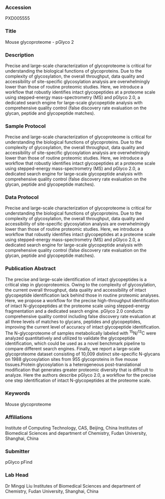 ### Accession
PXD005555

### Title
Mouse glycoproteome -  pGlyco 2

### Description
Precise and large-scale characterization of glycoproteome is critical for understanding the biological functions of glycoproteins. Due to the complexity of glycosylation, the overall throughput, data quality and accessibility of site-specific glycosylation analysis are overwhelmingly lower than those of routine proteomic studies. Here, we introduce a workflow that robustly identifies intact glycopeptides at a proteome scale using stepped-energy mass-spectrometry (MS) and pGlyco 2.0, a dedicated search engine for large-scale glycopeptide analysis with comprehensive quality control (false discovery rate evaluation on the glycan, peptide and glycopeptide matches).

### Sample Protocol
Precise and large-scale characterization of glycoproteome is critical for understanding the biological functions of glycoproteins. Due to the complexity of glycosylation, the overall throughput, data quality and accessibility of site-specific glycosylation analysis are overwhelmingly lower than those of routine proteomic studies. Here, we introduce a workflow that robustly identifies intact glycopeptides at a proteome scale using stepped-energy mass-spectrometry (MS) and pGlyco 2.0, a dedicated search engine for large-scale glycopeptide analysis with comprehensive quality control (false discovery rate evaluation on the glycan, peptide and glycopeptide matches).

### Data Protocol
Precise and large-scale characterization of glycoproteome is critical for understanding the biological functions of glycoproteins. Due to the complexity of glycosylation, the overall throughput, data quality and accessibility of site-specific glycosylation analysis are overwhelmingly lower than those of routine proteomic studies. Here, we introduce a workflow that robustly identifies intact glycopeptides at a proteome scale using stepped-energy mass-spectrometry (MS) and pGlyco 2.0, a dedicated search engine for large-scale glycopeptide analysis with comprehensive quality control (false discovery rate evaluation on the glycan, peptide and glycopeptide matches).

### Publication Abstract
The precise and large-scale identification of intact glycopeptides is a critical step in glycoproteomics. Owing to the complexity of glycosylation, the current overall throughput, data quality and accessibility of intact glycopeptide identification lack behind those in routine proteomic analyses. Here, we propose a workflow for the precise high-throughput identification of intact N-glycopeptides at the proteome scale using stepped-energy fragmentation and a dedicated search engine. pGlyco 2.0 conducts comprehensive quality control including false discovery rate evaluation at all three levels of matches to glycans, peptides and glycopeptides, improving the current level of accuracy of intact glycopeptide identification. The N-glycoproteome of samples metabolically labeled with <sup>15</sup>N/<sup>13</sup>C were analyzed quantitatively and utilized to validate the glycopeptide identification, which could be used as a novel benchmark pipeline to compare different search engines. Finally, we report a large-scale glycoproteome dataset consisting of 10,009 distinct site-specific N-glycans on 1988 glycosylation sites from 955 glycoproteins in five mouse tissues.Protein glycosylation is a heterogeneous post-translational modification that generates greater proteomic diversity that is difficult to analyze. Here the authors describe pGlyco 2.0, a workflow for the precise one step identification of intact N-glycopeptides at the proteome scale.

### Keywords
Mouse glycoproteome

### Affiliations
Institute of Computing Technology, CAS, Beijing, China
Institutes of Biomedical Sciences and department of Chemistry, Fudan University, Shanghai, China

### Submitter
pGlyco pFind

### Lab Head
Dr Mingqi Liu
Institutes of Biomedical Sciences and department of Chemistry, Fudan University, Shanghai, China


